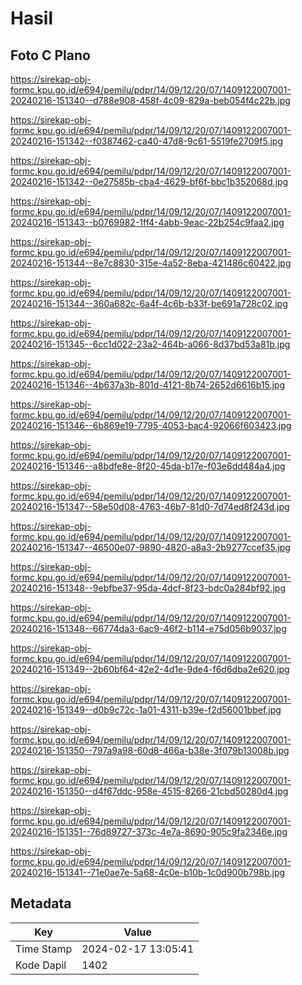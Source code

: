 # Hasil

## Foto C Plano

https://sirekap-obj-formc.kpu.go.id/e694/pemilu/pdpr/14/09/12/20/07/1409122007001-20240216-151340--d788e908-458f-4c09-829a-beb054f4c22b.jpg

https://sirekap-obj-formc.kpu.go.id/e694/pemilu/pdpr/14/09/12/20/07/1409122007001-20240216-151342--f0387462-ca40-47d8-9c61-5519fe2709f5.jpg

https://sirekap-obj-formc.kpu.go.id/e694/pemilu/pdpr/14/09/12/20/07/1409122007001-20240216-151342--0e27585b-cba4-4629-bf6f-bbc1b352068d.jpg

https://sirekap-obj-formc.kpu.go.id/e694/pemilu/pdpr/14/09/12/20/07/1409122007001-20240216-151343--b0769982-1ff4-4abb-9eac-22b254c9faa2.jpg

https://sirekap-obj-formc.kpu.go.id/e694/pemilu/pdpr/14/09/12/20/07/1409122007001-20240216-151344--8e7c8830-315e-4a52-8eba-421486c60422.jpg

https://sirekap-obj-formc.kpu.go.id/e694/pemilu/pdpr/14/09/12/20/07/1409122007001-20240216-151344--360a682c-6a4f-4c6b-b33f-be691a728c02.jpg

https://sirekap-obj-formc.kpu.go.id/e694/pemilu/pdpr/14/09/12/20/07/1409122007001-20240216-151345--6cc1d022-23a2-464b-a066-8d37bd53a81b.jpg

https://sirekap-obj-formc.kpu.go.id/e694/pemilu/pdpr/14/09/12/20/07/1409122007001-20240216-151346--4b637a3b-801d-4121-8b74-2652d6616b15.jpg

https://sirekap-obj-formc.kpu.go.id/e694/pemilu/pdpr/14/09/12/20/07/1409122007001-20240216-151346--6b869e19-7795-4053-bac4-92066f603423.jpg

https://sirekap-obj-formc.kpu.go.id/e694/pemilu/pdpr/14/09/12/20/07/1409122007001-20240216-151346--a8bdfe8e-8f20-45da-b17e-f03e6dd484a4.jpg

https://sirekap-obj-formc.kpu.go.id/e694/pemilu/pdpr/14/09/12/20/07/1409122007001-20240216-151347--58e50d08-4763-46b7-81d0-7d74ed8f243d.jpg

https://sirekap-obj-formc.kpu.go.id/e694/pemilu/pdpr/14/09/12/20/07/1409122007001-20240216-151347--46500e07-9890-4820-a8a3-2b9277ccef35.jpg

https://sirekap-obj-formc.kpu.go.id/e694/pemilu/pdpr/14/09/12/20/07/1409122007001-20240216-151348--9ebfbe37-95da-4dcf-8f23-bdc0a284bf92.jpg

https://sirekap-obj-formc.kpu.go.id/e694/pemilu/pdpr/14/09/12/20/07/1409122007001-20240216-151348--66774da3-6ac9-46f2-b114-e75d056b9037.jpg

https://sirekap-obj-formc.kpu.go.id/e694/pemilu/pdpr/14/09/12/20/07/1409122007001-20240216-151349--2b60bf64-42e2-4d1e-9de4-f6d6dba2e620.jpg

https://sirekap-obj-formc.kpu.go.id/e694/pemilu/pdpr/14/09/12/20/07/1409122007001-20240216-151349--d0b9c72c-1a01-4311-b39e-f2d56001bbef.jpg

https://sirekap-obj-formc.kpu.go.id/e694/pemilu/pdpr/14/09/12/20/07/1409122007001-20240216-151350--797a9a98-60d8-466a-b38e-3f079b13008b.jpg

https://sirekap-obj-formc.kpu.go.id/e694/pemilu/pdpr/14/09/12/20/07/1409122007001-20240216-151350--d4f67ddc-958e-4515-8266-21cbd50280d4.jpg

https://sirekap-obj-formc.kpu.go.id/e694/pemilu/pdpr/14/09/12/20/07/1409122007001-20240216-151351--76d89727-373c-4e7a-8690-905c9fa2346e.jpg

https://sirekap-obj-formc.kpu.go.id/e694/pemilu/pdpr/14/09/12/20/07/1409122007001-20240216-151341--71e0ae7e-5a68-4c0e-b10b-1c0d900b798b.jpg


## Metadata

| Key        | Value               |
| ---------- | ------------------- |
| Time Stamp | 2024-02-17 13:05:41 |
| Kode Dapil | 1402                |



